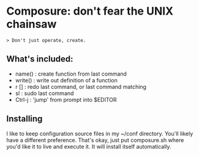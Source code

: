 # Composure: don't fear the UNIX chainsaw

    > Don't just operate, create.

## What's included:

 * name()    : create function from last command
 * write()   : write out definition of a function
 * r [<str>] : redo last command, or last command matching <str>
 * sl        : sudo last command
 * Ctrl-j    : 'jump' from prompt into $EDITOR

## Installing

I like to keep configuration source files in my ~/conf directory. You'll likely
have a different preference. That's okay, just put composure.sh where you'd
like it to live and execute it. It will install itself automatically.
